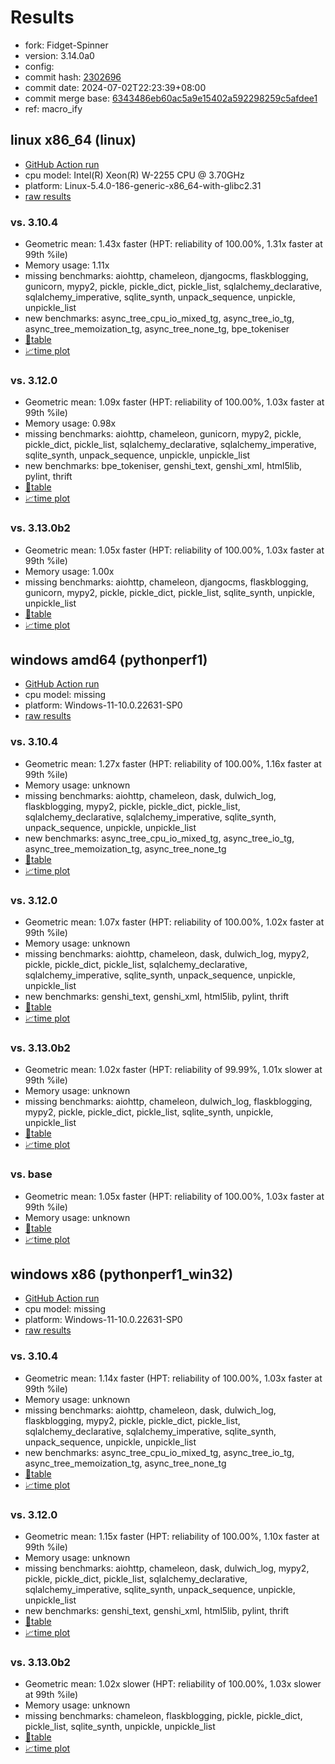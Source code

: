 # Results

- fork: Fidget-Spinner
- version: 3.14.0a0
- config: 
- commit hash: [2302696](https://github.com/Fidget%2dSpinner/cpython/commit/2302696)
- commit date: 2024-07-02T22:23:39+08:00
- commit merge base: [6343486eb60ac5a9e15402a592298259c5afdee1](https://github.com/Fidget%2dSpinner/cpython/commit/6343486eb60ac5a9e15402a592298259c5afdee1)
- ref: macro_ify

## linux x86_64 (linux)

- [GitHub Action run](https://github.com/faster-cpython/benchmarking/actions/runs/9765724010)
- cpu model: Intel(R) Xeon(R) W-2255 CPU @ 3.70GHz
- platform: Linux-5.4.0-186-generic-x86_64-with-glibc2.31
- [raw results](bm-20240702-linux-x86_64-Fidget%252dSpinner-macro_ify-3.14.0a0-2302696.json)

### vs. 3.10.4

- Geometric mean: 1.43x faster (HPT: reliability of 100.00%, 1.31x faster at 99th %ile)
- Memory usage: 1.11x
- missing benchmarks: aiohttp, chameleon, djangocms, flaskblogging, gunicorn, mypy2, pickle, pickle_dict, pickle_list, sqlalchemy_declarative, sqlalchemy_imperative, sqlite_synth, unpack_sequence, unpickle, unpickle_list
- new benchmarks: async_tree_cpu_io_mixed_tg, async_tree_io_tg, async_tree_memoization_tg, async_tree_none_tg, bpe_tokeniser
- [📄table](bm-20240702-linux-x86_64-Fidget%252dSpinner-macro_ify-3.14.0a0-2302696-vs-3.10.4.md)
- [📈time plot](bm-20240702-linux-x86_64-Fidget%252dSpinner-macro_ify-3.14.0a0-2302696-vs-3.10.4.svg)

### vs. 3.12.0

- Geometric mean: 1.09x faster (HPT: reliability of 100.00%, 1.03x faster at 99th %ile)
- Memory usage: 0.98x
- missing benchmarks: aiohttp, chameleon, gunicorn, mypy2, pickle, pickle_dict, pickle_list, sqlalchemy_declarative, sqlalchemy_imperative, sqlite_synth, unpack_sequence, unpickle, unpickle_list
- new benchmarks: bpe_tokeniser, genshi_text, genshi_xml, html5lib, pylint, thrift
- [📄table](bm-20240702-linux-x86_64-Fidget%252dSpinner-macro_ify-3.14.0a0-2302696-vs-3.12.0.md)
- [📈time plot](bm-20240702-linux-x86_64-Fidget%252dSpinner-macro_ify-3.14.0a0-2302696-vs-3.12.0.svg)

### vs. 3.13.0b2

- Geometric mean: 1.05x faster (HPT: reliability of 100.00%, 1.03x faster at 99th %ile)
- Memory usage: 1.00x
- missing benchmarks: aiohttp, chameleon, djangocms, flaskblogging, gunicorn, mypy2, pickle, pickle_dict, pickle_list, sqlite_synth, unpickle, unpickle_list
- [📄table](bm-20240702-linux-x86_64-Fidget%252dSpinner-macro_ify-3.14.0a0-2302696-vs-3.13.0b2.md)
- [📈time plot](bm-20240702-linux-x86_64-Fidget%252dSpinner-macro_ify-3.14.0a0-2302696-vs-3.13.0b2.svg)

## windows amd64 (pythonperf1)

- [GitHub Action run](https://github.com/faster-cpython/benchmarking/actions/runs/9764247137)
- cpu model: missing
- platform: Windows-11-10.0.22631-SP0
- [raw results](bm-20240702-pythonperf1-amd64-Fidget%252dSpinner-macro_ify-3.14.0a0-2302696.json)

### vs. 3.10.4

- Geometric mean: 1.27x faster (HPT: reliability of 100.00%, 1.16x faster at 99th %ile)
- Memory usage: unknown
- missing benchmarks: aiohttp, chameleon, dask, dulwich_log, flaskblogging, mypy2, pickle, pickle_dict, pickle_list, sqlalchemy_declarative, sqlalchemy_imperative, sqlite_synth, unpack_sequence, unpickle, unpickle_list
- new benchmarks: async_tree_cpu_io_mixed_tg, async_tree_io_tg, async_tree_memoization_tg, async_tree_none_tg
- [📄table](bm-20240702-pythonperf1-amd64-Fidget%252dSpinner-macro_ify-3.14.0a0-2302696-vs-3.10.4.md)
- [📈time plot](bm-20240702-pythonperf1-amd64-Fidget%252dSpinner-macro_ify-3.14.0a0-2302696-vs-3.10.4.svg)

### vs. 3.12.0

- Geometric mean: 1.07x faster (HPT: reliability of 100.00%, 1.02x faster at 99th %ile)
- Memory usage: unknown
- missing benchmarks: aiohttp, chameleon, dask, dulwich_log, mypy2, pickle, pickle_dict, pickle_list, sqlalchemy_declarative, sqlalchemy_imperative, sqlite_synth, unpack_sequence, unpickle, unpickle_list
- new benchmarks: genshi_text, genshi_xml, html5lib, pylint, thrift
- [📄table](bm-20240702-pythonperf1-amd64-Fidget%252dSpinner-macro_ify-3.14.0a0-2302696-vs-3.12.0.md)
- [📈time plot](bm-20240702-pythonperf1-amd64-Fidget%252dSpinner-macro_ify-3.14.0a0-2302696-vs-3.12.0.svg)

### vs. 3.13.0b2

- Geometric mean: 1.02x faster (HPT: reliability of 99.99%, 1.01x slower at 99th %ile)
- Memory usage: unknown
- missing benchmarks: aiohttp, chameleon, dulwich_log, flaskblogging, mypy2, pickle, pickle_dict, pickle_list, sqlite_synth, unpickle, unpickle_list
- [📄table](bm-20240702-pythonperf1-amd64-Fidget%252dSpinner-macro_ify-3.14.0a0-2302696-vs-3.13.0b2.md)
- [📈time plot](bm-20240702-pythonperf1-amd64-Fidget%252dSpinner-macro_ify-3.14.0a0-2302696-vs-3.13.0b2.svg)

### vs. base

- Geometric mean: 1.05x faster (HPT: reliability of 100.00%, 1.03x faster at 99th %ile)
- Memory usage: unknown
- [📄table](bm-20240702-pythonperf1-amd64-Fidget%252dSpinner-macro_ify-3.14.0a0-2302696-vs-base.md)
- [📈time plot](bm-20240702-pythonperf1-amd64-Fidget%252dSpinner-macro_ify-3.14.0a0-2302696-vs-base.svg)

## windows x86 (pythonperf1_win32)

- [GitHub Action run](https://github.com/faster-cpython/benchmarking/actions/runs/9764250031)
- cpu model: missing
- platform: Windows-11-10.0.22631-SP0
- [raw results](bm-20240702-pythonperf1_win32-x86-Fidget%252dSpinner-macro_ify-3.14.0a0-2302696.json)

### vs. 3.10.4

- Geometric mean: 1.14x faster (HPT: reliability of 100.00%, 1.03x faster at 99th %ile)
- Memory usage: unknown
- missing benchmarks: aiohttp, chameleon, dask, dulwich_log, flaskblogging, mypy2, pickle, pickle_dict, pickle_list, sqlalchemy_declarative, sqlalchemy_imperative, sqlite_synth, unpack_sequence, unpickle, unpickle_list
- new benchmarks: async_tree_cpu_io_mixed_tg, async_tree_io_tg, async_tree_memoization_tg, async_tree_none_tg
- [📄table](bm-20240702-pythonperf1_win32-x86-Fidget%252dSpinner-macro_ify-3.14.0a0-2302696-vs-3.10.4.md)
- [📈time plot](bm-20240702-pythonperf1_win32-x86-Fidget%252dSpinner-macro_ify-3.14.0a0-2302696-vs-3.10.4.svg)

### vs. 3.12.0

- Geometric mean: 1.15x faster (HPT: reliability of 100.00%, 1.10x faster at 99th %ile)
- Memory usage: unknown
- missing benchmarks: aiohttp, chameleon, dask, dulwich_log, mypy2, pickle, pickle_dict, pickle_list, sqlalchemy_declarative, sqlalchemy_imperative, sqlite_synth, unpack_sequence, unpickle, unpickle_list
- new benchmarks: genshi_text, genshi_xml, html5lib, pylint, thrift
- [📄table](bm-20240702-pythonperf1_win32-x86-Fidget%252dSpinner-macro_ify-3.14.0a0-2302696-vs-3.12.0.md)
- [📈time plot](bm-20240702-pythonperf1_win32-x86-Fidget%252dSpinner-macro_ify-3.14.0a0-2302696-vs-3.12.0.svg)

### vs. 3.13.0b2

- Geometric mean: 1.02x slower (HPT: reliability of 100.00%, 1.03x slower at 99th %ile)
- Memory usage: unknown
- missing benchmarks: chameleon, flaskblogging, pickle, pickle_dict, pickle_list, sqlite_synth, unpickle, unpickle_list
- [📄table](bm-20240702-pythonperf1_win32-x86-Fidget%252dSpinner-macro_ify-3.14.0a0-2302696-vs-3.13.0b2.md)
- [📈time plot](bm-20240702-pythonperf1_win32-x86-Fidget%252dSpinner-macro_ify-3.14.0a0-2302696-vs-3.13.0b2.svg)

